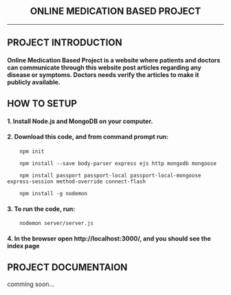 <h2 align=center>
ONLINE MEDICATION BASED PROJECT
</h2>

---

## **PROJECT INTRODUCTION**
#### **Online Medication Based Project is a website where patients and doctors can communicate through this website post articles regarding any disease or symptoms. Doctors needs verify the articles to make it publicly available.**


## **HOW TO SETUP**
#### 1. Install Node.js and MongoDB on your computer.

#### 2. Download this code, and from command prompt run:

        npm init

        npm install --save body-parser express ejs http mongodb mongoose

        npm install passport passport-local passport-local-mongoose express-session method-override connect-flash

        npm install -g nodemon

#### 3. To run the code, run:

        nodemon server/server.js

#### 4. In the browser open http://localhost:3000/, and you should see the index page


## **PROJECT DOCUMENTAION**

comming soon...